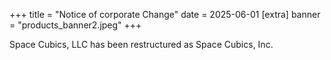 +++
title = "Notice of corporate Change"
date = 2025-06-01
[extra]
banner = "products_banner2.jpeg"
+++

Space Cubics, LLC has been restructured as Space Cubics, Inc.
